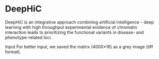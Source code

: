 # DeepHiC
DeepHiC is an integrative approach combining artificial intelligence - deep learning with high throughput experimental evidence of chromatin interaction leads to prioritizing the functional variants in disease- and phenotype-related loci.

Input
For better input, we saved the matrix (4000*16) as a grey image (tiff format).
